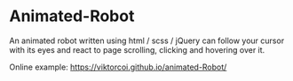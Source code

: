 # Animated-Robot

An animated robot written using html / scss / jQuery can follow your cursor with its eyes and react to page scrolling, clicking and hovering over it.

Online example: https://viktorcoi.github.io/animated-Robot/
